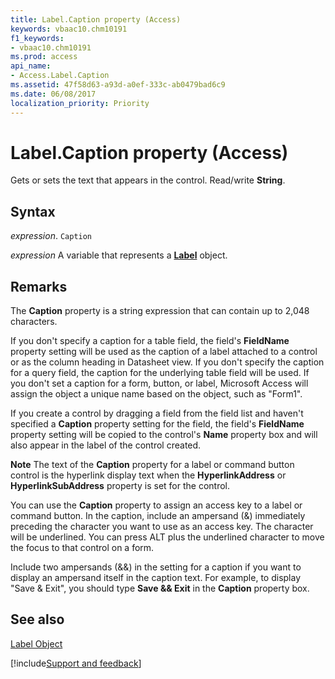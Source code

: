 ```yaml
---
title: Label.Caption property (Access)
keywords: vbaac10.chm10191
f1_keywords:
- vbaac10.chm10191
ms.prod: access
api_name:
- Access.Label.Caption
ms.assetid: 47f58d63-a93d-a0ef-333c-ab0479bad6c9
ms.date: 06/08/2017
localization_priority: Priority
---
```



# Label.Caption property (Access)

Gets or sets the text that appears in the control. Read/write **String**.


## Syntax

_expression_. `Caption`

_expression_ A variable that represents a **[Label](Access.Label.md)** object.


## Remarks

The **Caption** property is a string expression that can contain up to 2,048 characters.

If you don't specify a caption for a table field, the field's **FieldName** property setting will be used as the caption of a label attached to a control or as the column heading in Datasheet view. If you don't specify the caption for a query field, the caption for the underlying table field will be used. If you don't set a caption for a form, button, or label, Microsoft Access will assign the object a unique name based on the object, such as "Form1".

If you create a control by dragging a field from the field list and haven't specified a **Caption** property setting for the field, the field's **FieldName** property setting will be copied to the control's **Name** property box and will also appear in the label of the control created.


 **Note**  The text of the **Caption** property for a label or command button control is the hyperlink display text when the **HyperlinkAddress** or **HyperlinkSubAddress** property is set for the control.

You can use the **Caption** property to assign an access key to a label or command button. In the caption, include an ampersand (&) immediately preceding the character you want to use as an access key. The character will be underlined. You can press ALT plus the underlined character to move the focus to that control on a form.

Include two ampersands (&&) in the setting for a caption if you want to display an ampersand itself in the caption text. For example, to display "Save & Exit", you should type **Save && Exit** in the **Caption** property box.


## See also


[Label Object](Access.Label.md)

[!include[Support and feedback](~/includes/feedback-boilerplate.md)]